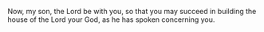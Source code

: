 Now, my son, the Lord be with you, so that you may succeed in building the house of the Lord your God, as he has spoken concerning you.
